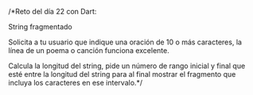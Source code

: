 /*Reto del día 22 con Dart:

String fragmentado

Solicita a tu usuario 
que indique una oración 
de 10 o más caracteres, 
la línea de un poema o 
canción funciona excelente.

Calcula la longitud del string, 
pide un número de rango inicial 
y final que esté entre la longitud 
del string para al final mostrar 
el fragmento que incluya los 
caracteres en ese intervalo.*/